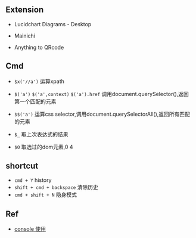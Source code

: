 ## Extension

+ Lucidchart Diagrams - Desktop

+ Mainichi

+ Anything to QRcode

## Cmd

+ `$x('//a')` 运算xpath

+ `$('a')` `$('a',context)` `$('a').href` 调用document.querySelector(),返回第一个匹配的元素

+ `$$('a')` 运算css selector,调用document.querySelectorAll(),返回所有匹配的元素

+ `$_` 取上次表达式的结果

+ `$0` 取选过的dom元素,$0~$4

## shortcut
<!-- MAC -->
+ `cmd + Y` history
+ `shift + cmd + backspace` 清除历史
+ `cmd + shift + N` 隐身模式

## Ref

+ [console 使用](http://www.cnblogs.com/Wayou/p/chrome-console-tips-and-tricks.html)